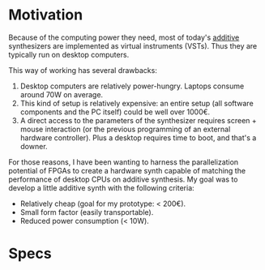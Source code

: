 # Motivation 

Because of the computing power they need, most of today's [additive](https://en.wikipedia.org/wiki/Additive_synthesis) synthesizers are implemented as virtual instruments (VSTs). Thus they are typically run on desktop computers.

This way of working has several drawbacks:
1. Desktop computers are relatively power-hungry. Laptops consume around 70W on average.
2. This kind of setup is relatively expensive: an entire setup (all software components and the PC itself) could be well over 1000€.
3. A direct access to the parameters of the synthesizer requires screen + mouse interaction (or the previous programming of an external hardware controller). Plus a desktop requires time to boot, and that's a downer.

For those reasons, I have been wanting to harness the parallelization potential of FPGAs to create a hardware synth capable of matching the performance of desktop CPUs on additive synthesis. 
My goal was to develop a little additive synth with the following criteria:
- Relatively cheap (goal for my prototype: < 200€).
- Small form factor (easily transportable).
- Reduced power consumption (< 10W).

# Specs

